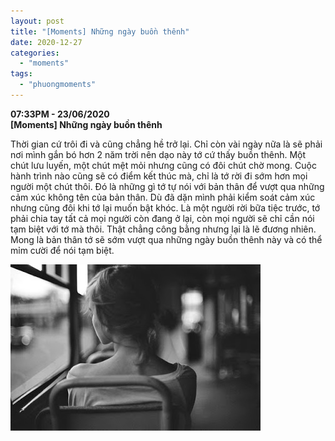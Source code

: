 ```yaml
---
layout: post
title: "[Moments] Những ngày buồn thênh"
date: 2020-12-27
categories: 
  - "moments"
tags: 
  - "phuongmoments"
---
```


**07:33PM - 23/06/2020**  
**\[Moments\] Những ngày buồn thênh**

Thời gian cứ trôi đi và cũng chẳng hề trở lại. Chỉ còn vài ngày nữa là sẽ phải nơi mình gắn bó hơn 2 năm trời nên dạo này tớ cứ thấy buồn thênh. Một chút lưu luyến, một chút mệt mỏi nhưng cũng có đôi chút chờ mong. Cuộc hành trình nào cũng sẽ có điểm kết thúc mà, chỉ là tớ rời đi sớm hơn mọi người một chút thôi. Đó là những gì tớ tự nói với bản thân để vượt qua những cảm xúc không tên của bản thân. Dù đã dặn mình phải kiểm soát cảm xúc nhưng cũng đôi khi tớ lại muốn bật khóc. Là một người rời bữa tiệc trước, tớ phải chia tay tất cả mọi người còn đang ở lại, còn mọi người sẽ chỉ cần nói tạm biệt với tớ mà thôi. Thật chẳng công bằng nhưng lại là lẽ đương nhiên. Mong là bản thân tớ sẽ sớm vượt qua những ngày buồn thênh này và có thể mỉm cười để nói tạm biệt.

[![](images/0f8f9-993f9e0b776d85d331e1ea701cbde4c6b7e4038f.jpg)](https://draft.blogger.com/u/1/blog/post/edit/2806561286681450492/5011946780676797176#)

